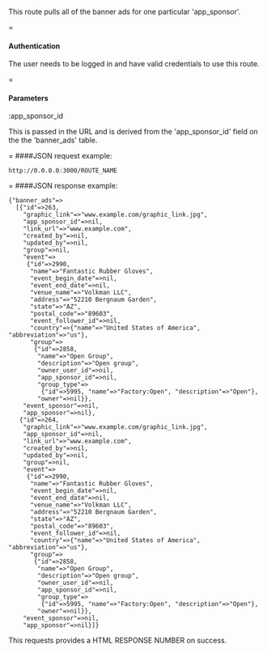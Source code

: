 This route pulls all of the banner ads for one particular 'app_sponsor'.

=
#### Authentication

The user needs to be logged in and have valid credentials to use this route.

=
#### Parameters

:app_sponsor_id

This is passed in the URL and is derived from the 'app_sponsor_id' field on the the 'banner_ads' table.

=
####JSON request example:
```
http://0.0.0.0:3000/ROUTE_NAME
```

=
####JSON response example:
```
{"banner_ads"=>
  [{"id"=>263,
    "graphic_link"=>"www.example.com/graphic_link.jpg",
    "app_sponsor_id"=>nil,
    "link_url"=>"www.example.com",
    "created_by"=>nil,
    "updated_by"=>nil,
    "group"=>nil,
    "event"=>
     {"id"=>2990,
      "name"=>"Fantastic Rubber Gloves",
      "event_begin_date"=>nil,
      "event_end_date"=>nil,
      "venue_name"=>"Volkman LLC",
      "address"=>"52210 Bergnaum Garden",
      "state"=>"AZ",
      "postal_code"=>"89603",
      "event_follower_id"=>nil,
      "country"=>{"name"=>"United States of America", "abbreviation"=>"us"},
      "group"=>
       {"id"=>2858,
        "name"=>"Open Group",
        "description"=>"Open group",
        "owner_user_id"=>nil,
        "app_sponsor_id"=>nil,
        "group_type"=>
         {"id"=>5995, "name"=>"Factory:Open", "description"=>"Open"},
        "owner"=>nil}},
    "event_sponsor"=>nil,
    "app_sponsor"=>nil},
   {"id"=>264,
    "graphic_link"=>"www.example.com/graphic_link.jpg",
    "app_sponsor_id"=>nil,
    "link_url"=>"www.example.com",
    "created_by"=>nil,
    "updated_by"=>nil,
    "group"=>nil,
    "event"=>
     {"id"=>2990,
      "name"=>"Fantastic Rubber Gloves",
      "event_begin_date"=>nil,
      "event_end_date"=>nil,
      "venue_name"=>"Volkman LLC",
      "address"=>"52210 Bergnaum Garden",
      "state"=>"AZ",
      "postal_code"=>"89603",
      "event_follower_id"=>nil,
      "country"=>{"name"=>"United States of America", "abbreviation"=>"us"},
      "group"=>
       {"id"=>2858,
        "name"=>"Open Group",
        "description"=>"Open group",
        "owner_user_id"=>nil,
        "app_sponsor_id"=>nil,
        "group_type"=>
         {"id"=>5995, "name"=>"Factory:Open", "description"=>"Open"},
        "owner"=>nil}},
    "event_sponsor"=>nil,
    "app_sponsor"=>nil}]}
```

This requests provides a HTML RESPONSE NUMBER on success.